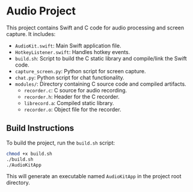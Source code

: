 # Audio Project

This project contains Swift and C code for audio processing and screen capture. It includes:

- `AudioKit.swift`: Main Swift application file.
- `HotkeyListener.swift`: Handles hotkey events.
- `build.sh`: Script to build the C static library and compile/link the Swift code.
- `capture_screen.py`: Python script for screen capture.
- `chat.py`: Python script for chat functionality.
- `modules/`: Directory containing C source code and compiled artifacts.
  - `recorder.c`: C source for audio recording.
  - `recorder.h`: Header for the C recorder.
  - `librecord.a`: Compiled static library.
  - `recorder.o`: Object file for the recorder.

## Build Instructions

To build the project, run the `build.sh` script:

```bash
chmod +x build.sh
./build.sh
./AudioKitApp
```

This will generate an executable named `AudioKitApp` in the project root directory.